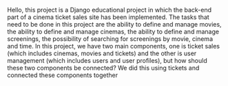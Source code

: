 Hello, this project is a Django educational project in which the back-end part of a cinema ticket sales site has been implemented. 
The tasks that need to be done in this project are the ability to define and manage movies, the ability to define and manage cinemas, the ability to define and manage screenings, the possibility of searching for screenings by movie, cinema and time.
In this project, we have two main components, one is ticket sales (which includes cinemas, movies and tickets) and the other is user management (which includes users and user profiles), but how should these two components be connected? We did this using tickets and connected these components together
